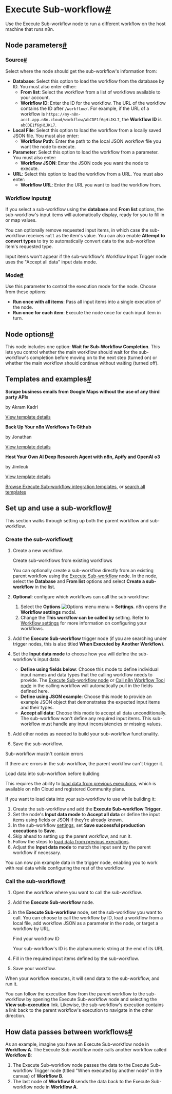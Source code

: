[](https://github.com/n8n-io/n8n-docs/edit/main/docs/integrations/builtin/core-nodes/n8n-nodes-base.executeworkflow.md "Edit this page")

# Execute Sub-workflow[#](#execute-sub-workflow "Permanent link")

Use the Execute Sub-workflow node to run a different workflow on the host machine that runs n8n.

## Node parameters[#](#node-parameters "Permanent link")

### Source[#](#source "Permanent link")

Select where the node should get the sub-workflow's information from:

*   **Database**: Select this option to load the workflow from the database by ID. You must also enter either:
    *   **From list**: Select the workflow from a list of workflows available to your account.
    *   **Workflow ID**: Enter the ID for the workflow. The URL of the workflow contains the ID after `/workflow/`. For example, if the URL of a workflow is `https://my-n8n-acct.app.n8n.cloud/workflow/abCDE1f6gHiJKL7`, the **Workflow ID** is `abCDE1f6gHiJKL7`.
*   **Local File**: Select this option to load the workflow from a locally saved JSON file. You must also enter:
    *   **Workflow Path**: Enter the path to the local JSON workflow file you want the node to execute.
*   **Parameter**: Select this option to load the workflow from a parameter. You must also enter:
    *   **Workflow JSON**: Enter the JSON code you want the node to execute.
*   **URL**: Select this option to load the workflow from a URL. You must also enter:
    *   **Workflow URL**: Enter the URL you want to load the workflow from.

### Workflow Inputs[#](#workflow-inputs "Permanent link")

If you select a sub-workflow using the **database** and **From list** options, the sub-workflow's input items will automatically display, ready for you to fill in or map values.

You can optionally remove requested input items, in which case the sub-workflow receives `null` as the item's value. You can also enable **Attempt to convert types** to try to automatically convert data to the sub-workflow item's requested type.

Input items won't appear if the sub-workflow's Workflow Input Trigger node uses the "Accept all data" input data mode.

### Mode[#](#mode "Permanent link")

Use this parameter to control the execution mode for the node. Choose from these options:

*   **Run once with all items**: Pass all input items into a single execution of the node.
*   **Run once for each item**: Execute the node once for each input item in turn.

## Node options[#](#node-options "Permanent link")

This node includes one option: **Wait for Sub-Workflow Completion**. This lets you control whether the main workflow should wait for the sub-workflow's completion before moving on to the next step (turned on) or whether the main workflow should continue without waiting (turned off).

## Templates and examples[#](#templates-and-examples "Permanent link")

**Scrape business emails from Google Maps without the use of any third party APIs**

by Akram Kadri

[View template details](https://n8n.io/workflows/2567-scrape-business-emails-from-google-maps-without-the-use-of-any-third-party-apis/)

**Back Up Your n8n Workflows To Github**

by Jonathan

[View template details](https://n8n.io/workflows/1534-back-up-your-n8n-workflows-to-github/)

**Host Your Own AI Deep Research Agent with n8n, Apify and OpenAI o3**

by Jimleuk

[View template details](https://n8n.io/workflows/2878-host-your-own-ai-deep-research-agent-with-n8n-apify-and-openai-o3/)

[Browse Execute Sub-workflow integration templates](https://n8n.io/integrations/execute-workflow/), or [search all templates](https://n8n.io/workflows/)

## Set up and use a sub-workflow[#](#set-up-and-use-a-sub-workflow "Permanent link")

This section walks through setting up both the parent workflow and sub-workflow.

### Create the sub-workflow[#](#create-the-sub-workflow "Permanent link")

1.  Create a new workflow.
    
    Create sub-workflows from existing workflows
    
    You can optionally create a sub-workflow directly from an existing parent workflow using the [Execute Sub-workflow](./) node. In the node, select the **Database** and **From list** options and select **Create a sub-workflow** in the list.
    
2.  **Optional**: configure which workflows can call the sub-workflow:
    
    1.  Select the **Options** ![Options menu](../../../../_images/common-icons/three-dot-options-menu.png) menu > **Settings**. n8n opens the **Workflow settings** modal.
    2.  Change the **This workflow can be called by** setting. Refer to [Workflow settings](../../../../workflows/settings/) for more information on configuring your workflows.
3.  Add the **Execute Sub-workflow** trigger node (if you are searching under trigger nodes, this is also titled **When Executed by Another Workflow**).
4.  Set the **Input data mode** to choose how you will define the sub-workflow's input data:
    *   **Define using fields below**: Choose this mode to define individual input names and data types that the calling workflow needs to provide. The [Execute Sub-workflow node](./) or [Call n8n Workflow Tool node](../../cluster-nodes/sub-nodes/n8n-nodes-langchain.toolworkflow/) in the calling workflow will automatically pull in the fields defined here.
    *   **Define using JSON example**: Choose this mode to provide an example JSON object that demonstrates the expected input items and their types.
    *   **Accept all data**: Choose this mode to accept all data unconditionally. The sub-workflow won't define any required input items. This sub-workflow must handle any input inconsistencies or missing values.
5.  Add other nodes as needed to build your sub-workflow functionality.
6.  Save the sub-workflow.

Sub-workflow mustn't contain errors

If there are errors in the sub-workflow, the parent workflow can't trigger it.

Load data into sub-workflow before building

This requires the ability to [load data from previous executions](../../../../workflows/executions/debug/), which is available on n8n Cloud and registered Community plans.

If you want to load data into your sub-workflow to use while building it:

1.  Create the sub-workflow and add the **Execute Sub-workflow Trigger**.
2.  Set the node's **Input data mode** to **Accept all data** or define the input items using fields or JSON if they're already known.
3.  In the sub-workflow [settings](../../../../workflows/settings/), set **Save successful production executions** to **Save**.
4.  Skip ahead to setting up the parent workflow, and run it.
5.  Follow the steps to [load data from previous executions](../../../../workflows/executions/debug/).
6.  Adjust the **Input data mode** to match the input sent by the parent workflow if necessary.

You can now pin example data in the trigger node, enabling you to work with real data while configuring the rest of the workflow.

### Call the sub-workflow[#](#call-the-sub-workflow "Permanent link")

1.  Open the workflow where you want to call the sub-workflow.
2.  Add the **Execute Sub-workflow** node.
3.  In the **Execute Sub-workflow** node, set the sub-workflow you want to call. You can choose to call the workflow by ID, load a workflow from a local file, add workflow JSON as a parameter in the node, or target a workflow by URL.
    
    Find your workflow ID
    
    Your sub-workflow's ID is the alphanumeric string at the end of its URL.
    
4.  Fill in the required input items defined by the sub-workflow.
    
5.  Save your workflow.

When your workflow executes, it will send data to the sub-workflow, and run it.

You can follow the execution flow from the parent workflow to the sub-workflow by opening the Execute Sub-workflow node and selecting the **View sub-execution** link. Likewise, the sub-workflow's execution contains a link back to the parent workflow's execution to navigate in the other direction.

## How data passes between workflows[#](#how-data-passes-between-workflows "Permanent link")

As an example, imagine you have an Execute Sub-workflow node in **Workflow A**. The Execute Sub-workflow node calls another workflow called **Workflow B**:

1.  The Execute Sub-workflow node passes the data to the Execute Sub-workflow Trigger node (titled "When executed by another node" in the canvas) of **Workflow B**.
2.  The last node of **Workflow B** sends the data back to the Execute Sub-workflow node in **Workflow A**.